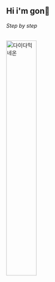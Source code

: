 
<h2> Hi i'm gon🤔</h2>

<p><em> Step by step <br><br></em></p>

<img src="https://user-images.githubusercontent.com/37583495/205292556-d8083a20-c89b-4c57-8b6e-9c4ea349739f.gif" alt="다이다믹네온" width="40%" >
